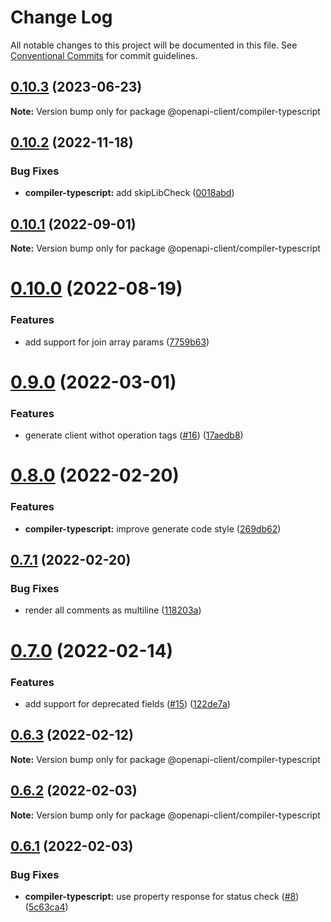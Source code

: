 # Change Log

All notable changes to this project will be documented in this file.
See [Conventional Commits](https://conventionalcommits.org) for commit guidelines.

## [0.10.3](https://github.com/smartsupp/openapi-client/compare/@openapi-client/compiler-typescript@0.10.2...@openapi-client/compiler-typescript@0.10.3) (2023-06-23)

**Note:** Version bump only for package @openapi-client/compiler-typescript

## [0.10.2](https://github.com/smartsupp/openapi-client/compare/@openapi-client/compiler-typescript@0.10.1...@openapi-client/compiler-typescript@0.10.2) (2022-11-18)

### Bug Fixes

* **compiler-typescript:** add skipLibCheck ([0018abd](https://github.com/smartsupp/openapi-client/commit/0018abd4d87a1ee9f1b9ffe7e8006314150056a9))

## [0.10.1](https://github.com/smartsupp/openapi-client/compare/@openapi-client/compiler-typescript@0.10.0...@openapi-client/compiler-typescript@0.10.1) (2022-09-01)

**Note:** Version bump only for package @openapi-client/compiler-typescript

# [0.10.0](https://github.com/smartsupp/openapi-client/compare/@openapi-client/compiler-typescript@0.9.0...@openapi-client/compiler-typescript@0.10.0) (2022-08-19)

### Features

* add support for join array params ([7759b63](https://github.com/smartsupp/openapi-client/commit/7759b63e74f02188941c982ff2d866969d63ae28))

# [0.9.0](https://github.com/smartsupp/openapi-client/compare/@openapi-client/compiler-typescript@0.8.0...@openapi-client/compiler-typescript@0.9.0) (2022-03-01)

### Features

* generate client withot operation tags ([#16](https://github.com/smartsupp/openapi-client/issues/16)) ([17aedb8](https://github.com/smartsupp/openapi-client/commit/17aedb8f0f2c6cae7aab1a4a6c61d36e94483222))

# [0.8.0](https://github.com/smartsupp/openapi-client/compare/@openapi-client/compiler-typescript@0.7.1...@openapi-client/compiler-typescript@0.8.0) (2022-02-20)

### Features

* **compiler-typescript:** improve generate code style ([269db62](https://github.com/smartsupp/openapi-client/commit/269db622f5344e7e8bf469437d8a9b3bbad912bf))

## [0.7.1](https://github.com/smartsupp/openapi-client/compare/@openapi-client/compiler-typescript@0.7.0...@openapi-client/compiler-typescript@0.7.1) (2022-02-20)

### Bug Fixes

* render all comments as multiline ([118203a](https://github.com/smartsupp/openapi-client/commit/118203ade1d76ffbc140eca70b6be35257aa72e6))

# [0.7.0](https://github.com/smartsupp/openapi-client/compare/@openapi-client/compiler-typescript@0.6.3...@openapi-client/compiler-typescript@0.7.0) (2022-02-14)

### Features

* add support for deprecated fields ([#15](https://github.com/smartsupp/openapi-client/issues/15)) ([122de7a](https://github.com/smartsupp/openapi-client/commit/122de7aeba7f7497e2715a7f34af91e09fa203de))

## [0.6.3](https://github.com/smartsupp/openapi-client/compare/@openapi-client/compiler-typescript@0.6.2...@openapi-client/compiler-typescript@0.6.3) (2022-02-12)

**Note:** Version bump only for package @openapi-client/compiler-typescript

## [0.6.2](https://github.com/smartsupp/openapi-client/compare/@openapi-client/compiler-typescript@0.6.1...@openapi-client/compiler-typescript@0.6.2) (2022-02-03)

**Note:** Version bump only for package @openapi-client/compiler-typescript

## [0.6.1](https://github.com/smartsupp/openapi-client/compare/@openapi-client/compiler-typescript@0.6.0...@openapi-client/compiler-typescript@0.6.1) (2022-02-03)

### Bug Fixes

* **compiler-typescript:** use property response for status check ([#8](https://github.com/smartsupp/openapi-client/issues/8)) ([5c63ca4](https://github.com/smartsupp/openapi-client/commit/5c63ca46aa8fab534368cfe268f2a9b7068c3022))
